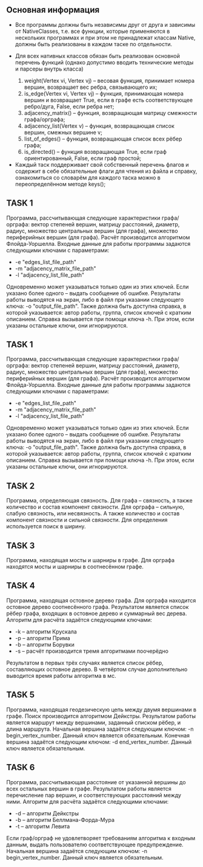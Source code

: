 <h2>Основная информация</h2>
<ul>
  <li><p>Все программы должны быть независимы друг от друга и зависимы от NativeClasses, т.е. все функции, которые применяются в нескольких программах и при этом не принадлежат классам Native, должны быть реализованы в каждом таске по отдельности.</p>
  </li>
  <li><p>Для всех нативных классов обязан быть реализован основной перечень функций (однако допустимо вводить технические методы и парсеры внутрь класса)</p>
    <ol type="1">
      <li>
        weight(Vertex vi, Vertex vj) – весовая функция, принимает номера вершин, возвращает вес ребра, связывающего их;
      </li>
      <li>
        is_edge(Vertex vi, Vertex vj) – функция, принимающая номера вершин и возвращает True, если в графе есть соответствующее ребро/дуга, False, если ребра нет;
      </li>
      <li>
        adjacency_matrix() – функция, возвращающая матрицу смежности графа/орграфа;
      </li>
      <li>
        adjacency_list(Vertex v) – функция, возвращающая список вершин, смежных вершине v;
      </li>
      <li>
        list_of_edges() – функция, возвращающая список всех рёбер графа;
      </li>
      <li>
        is_directed() – функция возвращающая True, если граф ориентированный, False, если граф простой;
      </li>
    </ol>
  </li>
  <li>
    Каждый таск поддерживает свой собственный перечень флагов и содержит в себе обязательные флаги для чтения из файла и справку, ознакомиться со словарём для каждого таска можно в переопределённом методе keys();
  </li>
</ul>
<h2>TASK 1</h2>
<p>Программа, рассчитывающая следующие характеристики графа/орграфа: вектор степеней вершин, матрицу расстояний, диаметр, радиус, множество центральных вершин (для графа), множество периферийных вершин (для графа). Расчёт производится алгоритмом Флойда-Уоршелла. Входные данные для работы программы задаются следующими ключами с параметрами:
</p>
<ul>
  <li>
    -e "edges_list_file_path"
  </li>
    <li>
    -m "adjacency_matrix_file_path"
  </li>
    <li>
    -l "adjacency_list_file_path"
  </li>
</ul>
<p>Одновременно может указываться только один из этих ключей. Если указано более одного – выдать сообщение об ошибке. Результаты работы выводятся на экран, либо в файл при указании следующего ключа: -o "output_file_path". Также должна быть доступна справка, в которой указывается: автор работы, группа, список ключей с кратким описанием. Справка вызывается при помощи ключа -h. При этом, если указаны остальные ключи, они игнорируются.
</p>

<h2>TASK 1</h2>
<p>Программа, рассчитывающая следующие характеристики графа/орграфа: вектор степеней вершин, матрицу расстояний, диаметр, радиус, множество центральных вершин (для графа), множество периферийных вершин (для графа). Расчёт производится алгоритмом Флойда-Уоршелла. Входные данные для работы программы задаются следующими ключами с параметрами:
</p>
<ul>
  <li>
    -e "edges_list_file_path"
  </li>
  <li>
    -m "adjacency_matrix_file_path"
  </li>
  <li>
    -l "adjacency_list_file_path"
  </li>
</ul>
<p>Одновременно может указываться только один из этих ключей. Если указано более одного – выдать сообщение об ошибке. Результаты работы выводятся на экран, либо в файл при указании следующего ключа: -o "output_file_path". Также должна быть доступна справка, в которой указывается: автор работы, группа, список ключей с кратким описанием. Справка вызывается при помощи ключа -h. При этом, если указаны остальные ключи, они игнорируются.
</p>


<h2>TASK 2</h2>
<p>Программа, определяющая связность. Для графа – связность, а также количество и состав компонент связности. Для орграфа – сильную, слабую связность, или несвязность. А также количество и состав компонент связности и сильной связности. Для определения используется поиск в ширину.
</p>


<h2>TASK 3</h2>
<p>Программа, находящая мосты и шарниры в графе. Для орграфа находятся мосты и шарниры в соотнесённом графе.
</p>


<h2>TASK 4</h2>
<p>Программа, находящая остовное дерево графа. Для орграфа находится остовное дерево соотнесённого графа. Результатом является список рёбер графа, входящих в остовное дерево и суммарный вес дерева. Алгоритм для расчёта задаётся следующими ключами:
</p>
<ul>
  <li>
    -k – алгоритм Крускала
  </li>
  <li>
    -p – алгоритм Прима
  </li>
  <li>
    -b – алгоритм Борувки
  </li>
  <li>
    -s – расчёт производится тремя алгоритмами поочерёдно
  </li>
</ul>
<p>Результатом в первых трёх случаях является список рёбер, составляющих остовное дерево. В четвёртом случае дополнительно выводится время работы алгоритма в мс.</p>


<h2>TASK 5</h2>
<p>Программа, находящая геодезическую цепь между двумя вершинами в графе. Поиск производится алгоритмом Дейкстры. Результатом работы является маршрут между вершинами, заданный списком рёбер, и длина маршрута. Начальная вершина задаётся следующим ключом: -n begin_vertex_number. Данный ключ является обязательным. Конечная вершина задаётся следующим ключом: -d end_vertex_number. Данный ключ является обязательным.
</p>


<h2>TASK 6</h2>
<p>Программа, рассчитывающая расстояние от указанной вершины до всех остальных вершин в графе. Результатом работы является перечисление пар вершин, и соответствующих расстояний между ними. Алгоритм для расчёта задаётся следующими ключами:
</p>
<ul>
  <li>
    -d – алгоритм Дейкстры
  </li>
  <li>
    -b – алгоритм Беллмана-Форда-Мура
  </li>
  <li>
    -t – алгоритм Левита
  </li>
</ul>
<p>Если граф/орграф не удовлетворяет требованиям алгоритма к входным данным, выдать пользователю соответствующее предупреждение. Начальная вершина задаётся следующим ключом: -n begin_vertex_number. Данный ключ является обязательным.
</p>

